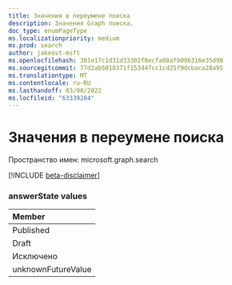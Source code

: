 ```yaml
---
title: Значения в переумене поиска
description: Значения Graph поиска.
doc_type: enumPageType
ms.localizationpriority: medium
ms.prod: search
author: jakeost-msft
ms.openlocfilehash: 301e17c1d31d33302f0ecfa08afb096316e35d98
ms.sourcegitcommit: 77d2ab5018371f153d47cc1cd25f9dcbaca28a95
ms.translationtype: MT
ms.contentlocale: ru-RU
ms.lasthandoff: 03/08/2022
ms.locfileid: "63339284"
---
```

# <a name="search-enum-values"></a>Значения в переумене поиска

Пространство имен: microsoft.graph.search

[!INCLUDE [beta-disclaimer](../../includes/beta-disclaimer.md)]

### <a name="answerstate-values"></a>answerState values

|Member|
|:---|
|Published|
|Draft|
|Исключено|
|unknownFutureValue|

<!--
{
  "type": "#page.annotation",
  "namespace": "microsoft.graph.search"
}
-->